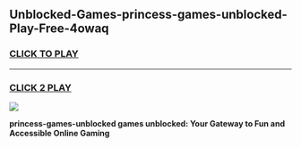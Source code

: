 
## Unblocked-Games-princess-games-unblocked-Play-Free-4owaq
<h3>
<a href="https://premium76.site?title=princess-games-unblocked&ref=20A">CLICK TO PLAY</a></h3>
<hr>

<h3>
<a href="https://premium76.site?title=princess-games-unblocked&ref=20A">CLICK 2 PLAY</a>
  
</h3>

<a href="https://premium76.site?title=princess-games-unblocked&ref=20A"><img src="https://clearcache.store/games.png"></a>


**princess-games-unblocked games unblocked: Your Gateway to Fun and Accessible Online Gaming**
